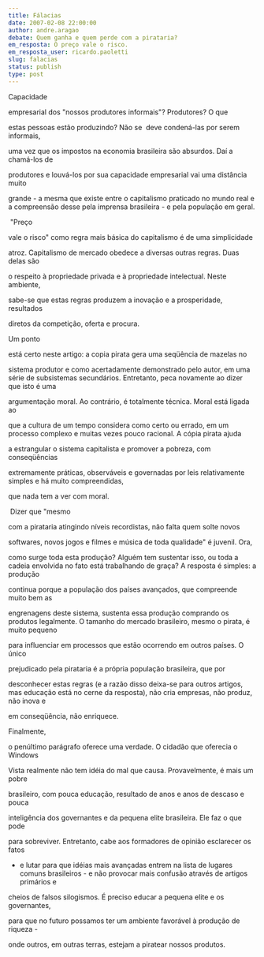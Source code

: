 ```yaml
---
title: Fálacias
date: 2007-02-08 22:00:00
author: andre.aragao
debate: Quem ganha e quem perde com a pirataria?
em_resposta: O preço vale o risco.
em_resposta_user: ricardo.paoletti
slug: falacias
status: publish 
type: post
---
```


  

  

Capacidade  

empresarial dos "nossos produtores informais"? Produtores? O que  

estas pessoas estão produzindo? Não se  deve condená-las por serem informais,  

uma vez que os impostos na economia brasileira são absurdos. Daí a chamá-los de  

produtores e louvá-los por sua capacidade empresarial vai uma distância muito  

grande - a mesma que existe entre o capitalismo praticado no mundo real e a compreensão desse pela imprensa brasileira - e pela população em geral.  

  

  

  

  

  

 "Preço  

vale o risco" como regra mais básica do capitalismo é de uma simplicidade  

atroz. Capitalismo de mercado obedece a diversas outras regras. Duas delas são  

o respeito à propriedade privada e à propriedade intelectual. Neste ambiente,  

sabe-se que estas regras produzem a inovação e a prosperidade, resultados  

diretos da competição, oferta e procura.  

  

Um ponto  

está certo neste artigo: a copia pirata gera uma seqüência de mazelas no  

sistema produtor e como acertadamente demonstrado pelo autor, em uma série de subsistemas secundários. Entretanto, peca novamente ao dizer que isto é uma  

argumentação moral. Ao contrário, é totalmente técnica. Moral está ligada ao  

que a cultura de um tempo considera como certo ou errado, em um processo complexo e muitas vezes pouco racional. A cópia pirata ajuda  

a estrangular o sistema capitalista e promover a pobreza, com conseqüências  

extremamente práticas, observáveis e governadas por leis relativamente simples e há muito compreendidas,  

que nada tem a ver com moral.  

  

  

  

  

  

 Dizer que "mesmo  

com a pirataria atingindo níveis recordistas, não falta quem solte novos  

softwares, novos jogos e filmes e música de toda qualidade" é juvenil. Ora,  

como surge toda esta produção? Alguém tem sustentar isso, ou toda a cadeia envolvida no fato está trabalhando de graça? A resposta é simples: a produção  

continua porque a população dos países avançados, que compreende muito bem as  

engrenagens deste sistema, sustenta essa produção comprando os produtos legalmente. O tamanho do mercado brasileiro, mesmo o pirata, é muito pequeno  

para influenciar em processos que estão ocorrendo em outros países. O único  

prejudicado pela pirataria é a própria população brasileira, que por  

desconhecer estas regras (e a razão disso deixa-se para outros artigos, mas educação está no cerne da resposta), não cria empresas, não produz, não inova e  

em conseqüência, não enriquece.   

  

Finalmente,  

o penúltimo parágrafo oferece uma verdade. O cidadão que oferecia o Windows  

Vista realmente não tem idéia do mal que causa. Provavelmente, é mais um pobre  

brasileiro, com pouca educação, resultado de anos e anos de descaso e pouca  

inteligência dos governantes e da pequena elite brasileira. Ele faz o que pode  

para sobreviver. Entretanto, cabe aos formadores de opinião esclarecer os fatos  

- e lutar para que idéias mais avançadas entrem na lista de lugares comuns brasileiros - e não provocar mais confusão através de artigos primários e  

cheios de falsos silogismos. É preciso educar a pequena elite e os governantes,  

para que no futuro possamos ter um ambiente favorável à produção de riqueza -  

onde outros, em outras terras, estejam a piratear nossos produtos.  

  

